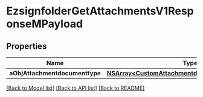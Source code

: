 # EzsignfolderGetAttachmentsV1ResponseMPayload

## Properties
Name | Type | Description | Notes
------------ | ------------- | ------------- | -------------
**aObjAttachmentdocumenttype** | [**NSArray&lt;CustomAttachmentdocumenttypeResponse&gt;***](CustomAttachmentdocumenttypeResponse.md) |  | 

[[Back to Model list]](../README.md#documentation-for-models) [[Back to API list]](../README.md#documentation-for-api-endpoints) [[Back to README]](../README.md)


